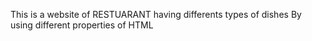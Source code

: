 This is a website of RESTUARANT having differents types of dishes
By using different properties of HTML
